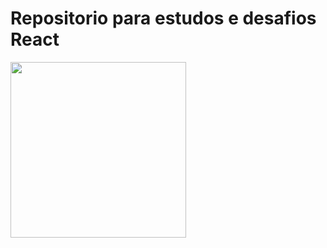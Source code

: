 # Repositorio para estudos e desafios React

<img src="https://www.memecreator.org/static/images/memes/3656026.jpg" widht="383px" height="281px">
